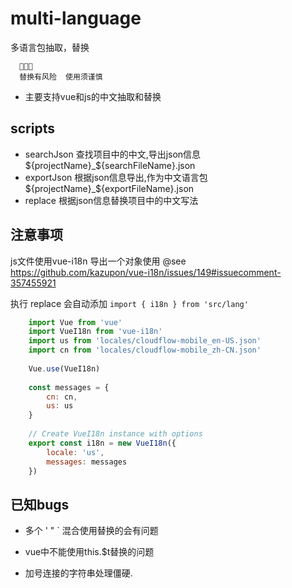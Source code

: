 # multi-language
多语言包抽取，替换

```
  🤢🤢🤢
  替换有风险  使用须谨慎
```

- 主要支持vue和js的中文抽取和替换

## scripts

- searchJson 查找项目中的中文,导出json信息  ${projectName}_${searchFileName}.json
- exportJson  根据json信息导出,作为中文语言包   ${projectName}_${exportFileName}.json
- replace  根据json信息替换项目中的中文写法

## 注意事项

js文件使用vue-i18n 导出一个对象使用 @see https://github.com/kazupon/vue-i18n/issues/149#issuecomment-357455921

执行 replace 会自动添加 `import { i18n } from 'src/lang'`
   
```javascript
    import Vue from 'vue'
    import VueI18n from 'vue-i18n'
    import us from 'locales/cloudflow-mobile_en-US.json'
    import cn from 'locales/cloudflow-mobile_zh-CN.json'
    
    Vue.use(VueI18n)
    
    const messages = {
        cn: cn,
        us: us
    }
    
    // Create VueI18n instance with options
    export const i18n = new VueI18n({
        locale: 'us',
        messages: messages
    })
```
## 已知bugs

- 多个 ' " ` 混合使用替换的会有问题

- vue中不能使用this.$t替换的问题
 
- 加号连接的字符串处理僵硬.